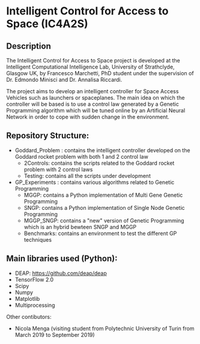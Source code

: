 # Intelligent Control for Access to Space (IC4A2S)


## Description
The Intelligent Control for Access to Space project is developed at the Intelligent Computational Intelligence Lab,
University of Strathclyde, Glasgow UK, by Francesco Marchetti, PhD student under the supervision of Dr. Edmondo Minisci and Dr. Annalisa Riccardi.

The project aims to develop an intelligent controller for Space Access Vehicles such as launchers or spaceplanes.
The main idea on which the controller will be based is to use a control law generated by a Genetic Programming algorithm which will be tuned online by an Artificial Neural Network in order to cope with sudden change in the environment.

## Repository Structure:
* Goddard_Problem : contains the intelligent controller developed on the Goddard rocket problem with both 1 and 2 control law
  * 2Controls: contains the scripts related to the Goddard rocket problem with 2 control laws
  * Testing: contains all the scripts under development
* GP_Experiments : contains various algorithms related to Genetic Programming
  * MGGP: contains a Python implementation of Multi Gene Genetic Programming
  * SNGP: contains a Python implementation of Single Node Genetic Programming
  * MGGP_SNGP: contains a "new" version of Genetic Programming which is an hybrid bewteen SNGP and MGGP
  * Benchmarks: contains an environment to test the different GP techniques


## Main libraries used (Python):
* DEAP: https://github.com/deap/deap
* TensorFlow 2.0 
* Scipy
* Numpy
* Matplotlib
* Multiprocessing


Other contibutors:
* Nicola Menga (visiting student from Polytechnic University of Turin from March 2019 to September 2019)



